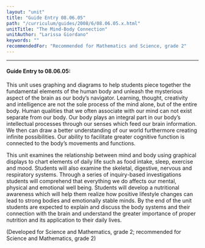 ```yaml
---
layout: "unit"
title: "Guide Entry 08.06.05"
path: "/curriculum/guides/2008/6/08.06.05.x.html"
unitTitle: "The Mind-Body Connection"
unitAuthor: "Larissa Giordano"
keywords: ""
recommendedFor: "Recommended for Mathematics and Science, grade 2"
---
```

<body>
<hr/>
<h4>
Guide Entry to 08.06.05:
</h4>
<p>
This unit uses graphing and diagrams to help students piece together the fundamental elements of the human body and unleash the mysterious aspect of the brain as our body’s navigator. Learning, thought, creativity and intelligence are not the sole process of the mind alone, but of the entire body. Human qualities that we often associate with our mind can not exist separate from our body. Our body plays an integral part in our body’s intellectual processes through our senses which feed our brain information. We then can draw a better understanding of our world furthermore creating infinite possibilities. Our ability to facilitate greater cognitive function is connected to the body’s movements and functions.
</p>
<p>
This unit examines the relationship between mind and body using graphical displays to chart elements of daily life such as food intake, sleep, exercise and mood. Students will also examine the skeletal, digestive, nervous and respiratory systems. Through a series of inquiry-based investigations students will comprehend that everything we do affects our mental, physical and emotional well being. Students will develop a nutritional awareness which will help them realize how positive lifestyle changes can lead to strong bodies and emotionally stable minds. By the end of the unit students are expected to explain and discuss the body systems and their connection with the brain and understand the greater importance of proper nutrition and its application to their daily lives.
</p>
<p>
(Developed for Science and Mathematics, grade 2; recommended for Science and Mathematics, grade 2)
</p>
</body>
